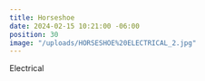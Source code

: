 ```yaml
---
title: Horseshoe
date: 2024-02-15 10:21:00 -06:00
position: 30
image: "/uploads/HORSESHOE%20ELECTRICAL_2.jpg"
---
```


Electrical